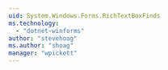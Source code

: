```yaml
---
uid: System.Windows.Forms.RichTextBoxFinds
ms.technology: 
  - "dotnet-winforms"
author: "stevehoag"
ms.author: "shoag"
manager: "wpickett"
---
```

